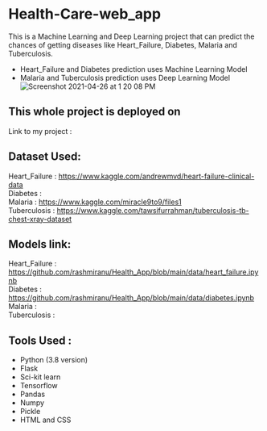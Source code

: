 # Health-Care-web_app
This is a Machine Learning and Deep Learning project that can predict the chances of getting diseases like Heart_Failure, Diabetes, Malaria and Tuberculosis.<br>
- Heart_Failure and Diabetes prediction uses Machine Learning Model <br>
- Malaria and Tuberculosis prediction uses Deep Learning Model
![Screenshot 2021-04-26 at 1 20 08 PM](https://user-images.githubusercontent.com/57981133/116048149-7e570400-a692-11eb-808c-d0185cff2599.jpg)

## This whole project is deployed on 
Link to my project :

## Dataset Used:
Heart_Failure : https://www.kaggle.com/andrewmvd/heart-failure-clinical-data <br>
Diabetes : <br>
Malaria : https://www.kaggle.com/miracle9to9/files1 <br>
Tuberculosis : https://www.kaggle.com/tawsifurrahman/tuberculosis-tb-chest-xray-dataset <br>

## Models link:
Heart_Failure : https://github.com/rashmiranu/Health_App/blob/main/data/heart_failure.ipynb <br>
Diabetes : https://github.com/rashmiranu/Health_App/blob/main/data/diabetes.ipynb <br>
Malaria : <br>
Tuberculosis : <br>

## Tools Used :
- Python (3.8 version)
- Flask
- Sci-kit learn
- Tensorflow
- Pandas
- Numpy
- Pickle
- HTML and CSS
